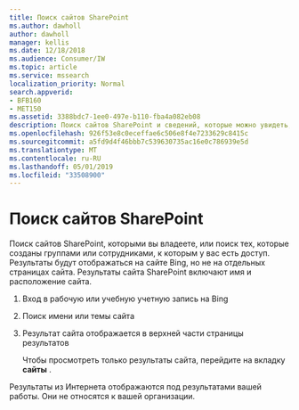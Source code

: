 ```yaml
---
title: Поиск сайтов SharePoint
ms.author: dawholl
author: dawholl
manager: kellis
ms.date: 12/18/2018
ms.audience: Consumer/IW
ms.topic: article
ms.service: mssearch
localization_priority: Normal
search.appverid:
- BFB160
- MET150
ms.assetid: 3388bdc7-1ee0-497e-b110-fba4a082eb08
description: Поиск сайтов SharePoint и сведений, которые можно увидеть, с помощью Microsoft Search.
ms.openlocfilehash: 926f53e8c0eceffae6c506e8f4e7233629c8415c
ms.sourcegitcommit: a5fd9d4f46bbb7c539630735ac16e0c786939e5d
ms.translationtype: MT
ms.contentlocale: ru-RU
ms.lasthandoff: 05/01/2019
ms.locfileid: "33508900"
---
```

# <a name="find-sharepoint-sites"></a>Поиск сайтов SharePoint

Поиск сайтов SharePoint, которыми вы владеете, или поиск тех, которые созданы группами или сотрудниками, к которым у вас есть доступ. Результаты будут отображаться на сайте Bing, но не на отдельных страницах сайта. Результаты сайта SharePoint включают имя и расположение сайта.
  
1. Вход в рабочую или учебную учетную запись на Bing
    
2. Поиск имени или темы сайта
    
3. Результат сайта отображается в верхней части страницы результатов
    
    Чтобы просмотреть только результаты сайта, перейдите на вкладку **сайты** . 
    
Результаты из Интернета отображаются под результатами вашей работы. Они не относятся к вашей организации.

  

